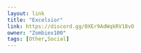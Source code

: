 ```yaml
---
layout: link
title: "Excelsior"
link: https://discord.gg/0XEr9AdWqkRV18vO
owner: "Zombiex100"
tags: [Other,Social]
---
```


